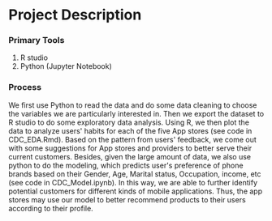 # Project Description

### Primary Tools
1. R studio
2. Python (Jupyter Notebook)

### Process
We first use Python to read the data and do some data cleaning to choose the variables we are particularly interested in. Then we export the dataset to R studio to do some exploratory data analysis. Using R, we then plot the data to analyze users' habits for each of the five App stores (see code in CDC_EDA.Rmd). Based on the pattern from users' feedback, we come out with some suggestions for App stores and providers to better serve their current customers. Besides, given the large amount of data, we also use python to do the modeling, which predicts user's preference of phone brands based on their Gender, Age, Marital status, Occupation, income, etc (see code in CDC_Model.ipynb). In this way, we are able to further identify potential customers for different kinds of mobile applications. Thus, the app stores may use our model to better recommend products to their users according to their profile.
